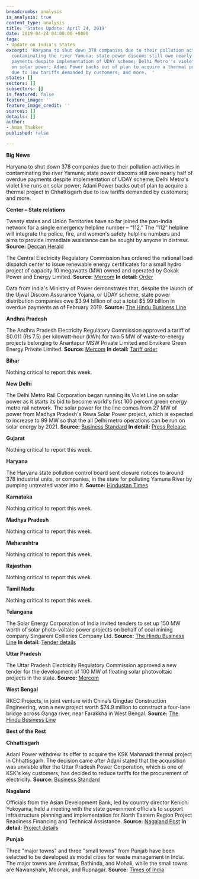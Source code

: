 ```yaml
---
breadcrumbs: analysis
is_analysis: true
content_type: analysis
title: 'States Update: April 24, 2019'
date: 2019-04-24 04:00:00 +0000
tags:
- Update on India's States
excerpt: 'Haryana to shut down 378 companies due to their pollution activities in
  contaminating the river Yamuna; state power discoms still owe nearly half of overdue
  payments despite implementation of UDAY scheme; Delhi Metro''s violet line runs
  on solar power; Adani Power backs out of plan to acquire a thermal project in Chhattisgarh
  due to low tariffs demanded by customers; and more.  '
states: []
sectors: []
subsectors: []
is_featured: false
feature_image: ''
feature_image_credit: ''
sources: []
details: []
author:
- Aman Thakker
published: false

---
```

**Big News**

Haryana to shut down 378 companies due to their pollution activities in contaminating the river Yamuna; state power discoms still owe nearly half of overdue payments despite implementation of UDAY scheme; Delhi Metro's violet line runs on solar power; Adani Power backs out of plan to acquire a thermal project in Chhattisgarh due to low tariffs demanded by customers; and more.

**Center – State relations**

Twenty states and Union Territories have so far joined the pan-India network for a single emergency helpline number – “112.” The ”112” helpline will integrate the police, fire, and women's safety helpline numbers and aims to provide immediate assistance can be sought by anyone in distress. **Source:** [Deccan Herald](https://www.deccanherald.com/national/20-states-join-pan-india-emergency-helpline-number-112-729481.html)

The Central Electricity Regulatory Commission has ordered the national load dispatch center to issue renewable energy certificates for a small hydro project of capacity 10 megawatts (MW) owned and operated by Gokak Power and Energy Limited. **Source:** [Mercom](https://mercomindia.com/cerc-asks-nldc-issue-rec-commissioned-renewable-projects/) **In detail:** [Order](http://cercind.gov.in/2019/orders/292.pdf)

Data from India's Ministry of Power demonstrates that, despite the launch of the Ujwal Discom Assurance Yojana, or UDAY scheme, state power distribution companies owe $3.94 billion of out a total $5.99 billion in overdue payments as of February 2019. **Source:** [The Hindu Business Line](https://www.thehindubusinessline.com/economy/spiralling-dues-by-discoms-to-gencos-erode-the-power-of-uday/article26905012.ece)

**Andhra Pradesh**

The Andhra Pradesh Electricity Regulatory Commission approved a tariff of $0.011 (Rs 7.5) per kilowatt-hour (kWh) for two 5 MW of waste-to-energy projects belonging to Anantapur MSW Private Limited and Envikare Green Energy Private Limited. **Source:** [Mercom](https://mercomindia.com/tariff-7-5-kwh-for-waste-to-energy-projects/) **In detail:** [Tariff order](http://www.aperc.gov.in/admin/upload/OrderEnvicare.pdf)

**Bihar**

Nothing critical to report this week.

**New Delhi**

The Delhi Metro Rail Corporation began running its Violet Line on solar power as it starts its bid to become world's first 100 percent green energy metro rail network. The solar power for the line comes from 27 MW of power from Madhya Pradesh's Rewa Solar Power project, which is expected to increase to 99 MW so that the all Delhi metro operations can be run on solar energy by 2021. **Source:** [Business Standard](https://www.business-standard.com/article/news-ani/in-a-first-delhi-metro-runs-on-solar-power-gets-27-mw-power-from-rewa-project-119041900262_1.html) **In detail:** [Press Release](http://www.delhimetrorail.com/press_reldetails.aspx?id=0ssoOzVvQnglld)

**Gujarat**

Nothing critical to report this week.

**Haryana**

The Haryana state pollution control board sent closure notices to around 378 industrial units, or companies, in the state for polluting Yamuna River by pumping untreated water into it. **Source:** [Hindustan Times](https://www.hindustantimes.com/gurugram/378-industrial-units-in-haryana-to-face-closure-for-polluting-yamuna/story-JkORNbzGEsdFgjLQrewkWM.html)

**Karnataka**

Nothing critical to report this week.

**Madhya Pradesh**

Nothing critical to report this week.

**Maharashtra**

Nothing critical to report this week.

**Rajasthan**

Nothing critical to report this week.

**Tamil Nadu**

Nothing critical to report this week.

**Telangana**

The Solar Energy Corporation of India invited tenders to set up 150 MW worth of solar photo-voltaic power projects on behalf of coal mining company Singareni Collieries Company Ltd. **Source:** [The Hindu Business Line](https://www.thehindubusinessline.com/companies/seci-invites-tenders-for-150-mw-mw-solar-pv-project-for-singareni/article26865417.ece) **In detail:** [Tender details](http://seci.co.in/show_whats_new.php?id=871)

**Uttar Pradesh**

The Uttar Pradesh Electricity Regulatory Commission approved a new tender for the development of 100 MW of floating solar photovoltaic projects in the state. **Source:** [Mercom](https://mercomindia.com/uttar-pradesh-approves-bid-100-mw-floating-solar/)

**West Bengal**

RKEC Projects, in joint venture with China’s Qingdao Construction Engineering, won a new project worth $74.9 million to construct a four-lane bridge across Ganga river, near Farakkha in West Bengal. **Source:** [The Hindu Business Line](https://www.thehindubusinessline.com/economy/logistics/rkec-bags-520-cr-bridge-project-in-west-bengal/article26887616.ece)

**Best of the Rest**

**Chhattisgarh**

Adani Power withdrew its offer to acquire the KSK Mahanadi thermal project in Chhattisgarh. The decision came after Adani stated that the acquisition was unviable after the Uttar Pradesh Power Corporation, which is one of KSK's key customers, has decided to reduce tariffs for the procurement of electricity. **Source:** [Business Standard](https://www.business-standard.com/article/companies/adani-power-withdraws-offer-to-acquire-ksk-mahanadi-project-in-chhattisgarh-119041801313_1.html)

**Nagaland**

Officials from the Asian Development Bank, led by country director Kenichi Yokoyama, held a meeting with the state government officials to support infrastructure planning and implementation for North Eastern Region Project Readiness Financing and Technical Assistance. **Source:** [Nagaland Post](http://www.nagalandpost.com/adb-to-assist-nagaland-in-preparing-quality-dprs/194112.html) **In detail:** [Project details](https://www.adb.org/projects/35290-023/main#project-pds)

**Punjab**

Three "major towns" and three "small towns" from Punjab have been selected to be developed as model cities for waste management in India. The major towns are Amritsar, Bathinda, and Mohali, while the small towns are Nawanshahr, Moonak, and Rupnagar. **Source:** [Times of India](https://timesofindia.indiatimes.com/city/chandigarh/6-punjab-cities-to-be-developed-as-models-for-waste-mgt/articleshowprint/68880492.cms)
